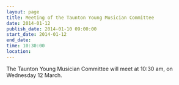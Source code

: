 ```yaml
---
layout: page
title: Meeting of the Taunton Young Musician Committee
date: 2014-01-12
publish_date: 2014-01-10 09:00:00
start_date: 2014-01-12
end_date: 
time: 10:30:00
location: 
---
```

The Taunton Young Musician Committee will meet at 10:30 am, on Wednesday 12 March.
